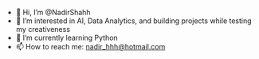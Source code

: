 - 👋 Hi, I’m @NadirShahh
- 👀 I’m interested in AI, Data Analytics, and building projects while testing my creativeness
- 🌱 I’m currently learning Python
- 📫 How to reach me: nadir_hhh@hotmail.com

<!---
NadirShahh/NadirShahh is a ✨ special ✨ repository because its `README.md` (this file) appears on your GitHub profile.
You can click the Preview link to take a look at your changes.
--->
